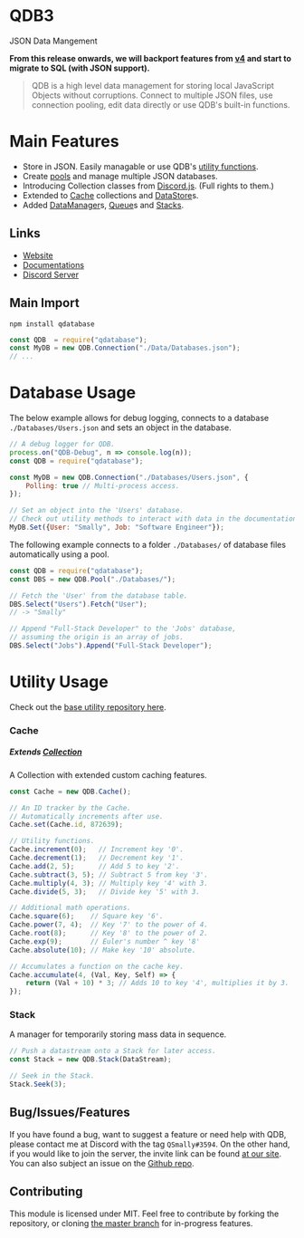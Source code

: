 
# QDB3

JSON Data Mangement

**From this release onwards, we will backport features from [v4](https://github.com/QSmally/QDB/tree/v4) and start to migrate to SQL (with JSON support).**

> QDB is a high level data management for storing local JavaScript Objects without corruptions. Connect to multiple JSON files, use connection pooling, edit data directly or use QDB's built-in functions.

# Main Features
* Store in JSON. Easily managable or use QDB's [utility functions](https://qdb.qbot.eu/documentations/functions).
* Create [pools](https://qdb.qbot.eu/documentations/pool) and manage multiple JSON databases.
* Introducing Collection classes from [Discord.js](https://discord.js.org/). (Full rights to them.)
* Extended to [Cache](https://qdb.qbot.eu/documentations/helpers/cache) collections and [DataStore](https://github.com/QSmally/Qulity/blob/master/Documentation/DataStore.md)s.
* Added [DataManager](https://github.com/QSmally/Qulity/blob/master/Documentation/Manager.md)s, [Queue](https://qdb.qbot.eu/documentations/helpers/queue)s and [Stacks](https://qdb.qbot.eu/documentations/helpers/stack).

## Links
* [Website](https://qdb.qbot.eu)
* [Documentations](https://qdb.qbot.eu/docs)
* [Discord Server](https://qdb.qbot.eu/discord)

## Main Import
`npm install qdatabase`
```js
const QDB  = require("qdatabase");
const MyDB = new QDB.Connection("./Data/Databases.json");
// ...
```

# Database Usage

The below example allows for debug logging, connects to a database `./Databases/Users.json` and sets an object in the database.
```js
// A debug logger for QDB.
process.on("QDB-Debug", n => console.log(n));
const QDB = require("qdatabase");

const MyDB = new QDB.Connection("./Databases/Users.json", {
    Polling: true // Multi-process access.
});

// Set an object into the 'Users' database.
// Check out utility methods to interact with data in the documentations.
MyDB.Set({User: "Smally", Job: "Software Engineer"});
```

The following example connects to a folder `./Databases/` of database files automatically using a pool.
```js
const QDB = require("qdatabase");
const DBS = new QDB.Pool("./Databases/");

// Fetch the 'User' from the database table.
DBS.Select("Users").Fetch("User");
// -> "Smally"

// Append "Full-Stack Developer" to the 'Jobs' database,
// assuming the origin is an array of jobs.
DBS.Select("Jobs").Append("Full-Stack Developer");
```

# Utility Usage

Check out the [base utility repository here](https://github.com/QSmally/Qulity/blob/master/Documentation/Index.md).

### Cache
##### Extends [Collection](https://github.com/QSmally/Qulity/blob/master/Documentation/Collection.md)
A Collection with extended custom caching features.
```js
const Cache = new QDB.Cache();

// An ID tracker by the Cache.
// Automatically increments after use.
Cache.set(Cache.id, 872639);

// Utility functions.
Cache.increment(0);   // Increment key '0'.
Cache.decrement(1);   // Decrement key '1'.
Cache.add(2, 5);      // Add 5 to key '2'.
Cache.subtract(3, 5); // Subtract 5 from key '3'.
Cache.multiply(4, 3); // Multiply key '4' with 3.
Cache.divide(5, 3);   // Divide key '5' with 3.

// Additional math operations.
Cache.square(6);    // Square key '6'.
Cache.power(7, 4);  // Key '7' to the power of 4.
Cache.root(8);      // Key '8' to the power of 2.
Cache.exp(9);       // Euler's number ^ key '8'
Cache.absolute(10); // Make key '10' absolute.

// Accumulates a function on the cache key.
Cache.accumulate(4, (Val, Key, Self) => {
    return (Val + 10) * 3; // Adds 10 to key '4', multiplies it by 3.
});
```

### Stack
A manager for temporarily storing mass data in sequence.
```js
// Push a datastream onto a Stack for later access.
const Stack = new QDB.Stack(DataStream);

// Seek in the Stack.
Stack.Seek(3);
```

## Bug/Issues/Features
If you have found a bug, want to suggest a feature or need help with QDB, please contact me at Discord with the tag `QSmally#3594`. On the other hand, if you would like to join the server, the invite link can be found [at our site](https://qdb.qbot.eu/discord). You can also subject an issue on the [Github repo](https://github.com/QSmally/QDB-Legacy).

## Contributing
This module is licensed under MIT. Feel free to contribute by forking the repository, or cloning [the master branch](https://github.com/QSmally/QDB-Legacy#master) for in-progress features.
